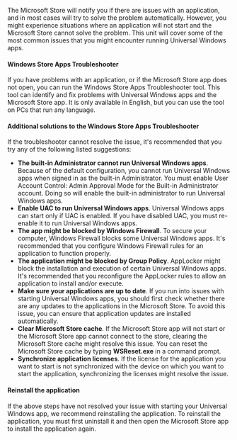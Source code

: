 The Microsoft Store will notify you if there are issues with an application, and in most cases will try to solve the problem automatically. However, you might experience situations where an application will not start and the Microsoft Store cannot solve the problem. This unit will cover some of the most common issues that you might encounter running Universal Windows apps.

#### Windows Store Apps Troubleshooter

If you have problems with an application, or if the Microsoft Store app does not open, you can run the Windows Store Apps Troubleshooter tool. This tool can identify and fix problems with Universal Windows apps and the Microsoft Store app. It is only available in English, but you can use the tool on PCs that run any language.

#### Additional solutions to the Windows Store Apps Troubleshooter

If the troubleshooter cannot resolve the issue, it's recommended that you try any of the following listed suggestions:

 -  **The built-in Administrator cannot run Universal Windows apps**. Because of the default configuration, you cannot run Universal Windows apps when signed in as the built-in Administrator. You must enable User Account Control: Admin Approval Mode for the Built-in Administrator account. Doing so will enable the built-in administrator to run Universal Windows apps.
 -  **Enable UAC to run Universal Windows apps**. Universal Windows apps can start only if UAC is enabled. If you have disabled UAC, you must re-enable it to run Universal Windows apps.
 -  **The app might be blocked by Windows Firewall**. To secure your computer, Windows Firewall blocks some Universal Windows apps. It's recommended that you configure Windows Firewall rules for an application to function properly.
 -  **The application might be blocked by Group Policy**. AppLocker might block the installation and execution of certain Universal Windows apps. It's recommended that you reconfigure the AppLocker rules to allow an application to install and/or execute.
 -  **Make sure your applications are up to date**. If you run into issues with starting Universal Windows apps, you should first check whether there are any updates to the applications in the Microsoft Store. To avoid this issue, you can ensure that application updates are installed automatically.
 -  **Clear Microsoft Store cache**. If the Microsoft Store app will not start or the Microsoft Store app cannot connect to the store, clearing the Microsoft Store cache might resolve this issue. You can reset the Microsoft Store cache by typing **WSReset.exe** in a command prompt.
 -  **Synchronize application licenses**. If the license for the application you want to start is not synchronized with the device on which you want to start the application, synchronizing the licenses might resolve the issue.

#### Reinstall the application

If the above steps have not resolved your issue with starting your Universal Windows app, we recommend reinstalling the application. To reinstall the application, you must first uninstall it and then open the Microsoft Store app to install the application again.

